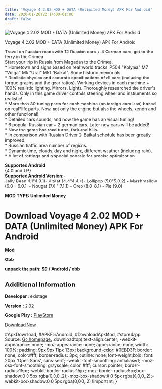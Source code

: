 ```yaml
---
title: 'Voyage 4 2.02 MOD + DATA (Unlimited Money) APK For Android'
date: 2020-01-26T22:14:00+01:00
draft: false
---
```


![Voyage 4 2.02 MOD + DATA (Unlimited Money) APK For Android](https://i1.wp.com/apkhome.net/wp-content/uploads/2020/01/Voyage-4-2.02-MOD-DATA-Unlimited-Money.png "Voyage 4 2.02 MOD + DATA (Unlimited Money) APK For Android")

  

Voyage 4 2.02 MOD + DATA (Unlimited Money) APK For Android

Travel on Russian roads with 12 Russian cars + 4 German cars, get to the ferry in the Crimea  
Start your trip in Russia from Magadan to the Crimea.  
\* Hometown and signs based on real\*world tracks: P504 "Kolyma" M7 "Volga" M5 "Ural" M51 "Baikal". Some historic memorials.  
\* Realistic physics and accurate specifications of all cars (including the torque graphs and the gear ratios). Working devices in each machine + 100% realistic lighting. Mirrors. Lights. Thoroughly researched the driver's hands. Only in this game driver controls steering wheel and instruments so realistic!  
\* More than 30 tuning parts for each machine (on foreign cars less) based on real\*life parts. Now, not only the engine but also the wheels, xenon and other functional!  
\* Detailed cars sounds, and now the game has an visual tuning!  
\* 6 popular Russian car + 2 german cars. Later new cars will be added!  
\* Now the game has road turns, fork and hills.  
\* In comparison with Russian Driver 2: Baikal schedule has been greatly improved.  
\* Russian traffic area number of regions.  
\* Dynamic time, clouds, day and night, different weather (including rain).  
\* A lot of settings and a special console for precise optimization.

**Supported Android**  
{4.0 and UP}  
**Supported Android Version**:-  
Jelly Bean(4.1"4.3.1)- KitKat (4.4"4.4.4)- Lollipop (5.0"5.0.2) - Marshmallow (6.0 - 6.0.1) - Nougat (7.0 " 7.1.1) - Oreo (8.0-8.1) - Pie (9.0)

**MOD TYPE: Unlimited Money**

Download Voyage 4 2.02 MOD + DATA (Unlimited Money) APK For Android
===================================================================

**Mod**

**Obb**

**unpack the path: SD / Android / obb**

Additional Information
----------------------

**Developer :** existage

**Version :** 2.02

**Google Play :** [PlayStore](https://play.google.com/store/apps/details?id=com.existage.v4)

  

[Download Now](https://store4app.co/post/voyage-4-2-02-mod-data-unlimited-money-apk-for-android_1580062564)

  
#ApkDownload, #APKForAndroid, #DownloadApkMod, #store4app  
Source: [Go homepage.](https://store4app.co/post/voyage-4-2-02-mod-data-unlimited-money-apk-for-android_1580062564) .downloadtop{ text-align:center; -webkit-appearance: none; -moz-appearance: none; appearance: none; width: 100%; padding: 9px 9px 11px 13px; background-color: #0EBD3F; border: none; color:#fff; border-radius: 3px; outline: none; font-weight;bold; font: 20px 'Open Sans', sans-serif; -webkit-font-smoothing: antialiased; -moz-osx-font-smoothing: grayscale; color: #fff; cursor: pointer; border-radius:15px;-webkit-border-radius:15px;-moz-border-radius:5px;box-shadow:0 0 5px rgba(0,0,0,.2);-moz-box-shadow:0 0 5px rgba(0,0,0,.2);-webkit-box-shadow:0 0 5px rgba(0,0,0,.2) !important; }
